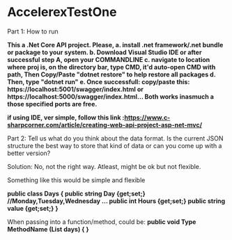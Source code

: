 # AccelerexTestOne
Part 1: How to run

**This a .Net Core API project. Please, 
a. install .net framework/.net bundle or package to your system.
b. Download Visual Studio IDE or after successful step A, open your COMMANDLINE
c. navigate to location where proj is, on the directory bar, type CMD, it'd auto-open CMD with path, Then Copy/Paste "dotnet restore" to help restore all packages
d. Then, type "dotnet run"
e. Once successfull: copy/paste this: https://localhost:5001/swagger/index.html or https://localhost:5000/swagger/index.html... Both works inasmuch a those specified ports are free.**

**if using IDE, ver simple, follow this link :https://www.c-sharpcorner.com/article/creating-web-api-project-asp-net-mvc/**




Part 2: Tell us what do you think about the data format. Is the current JSON structure the best
way to store that kind of data or can you come up with a better version?


Solution: No, not the right way. Atleast, might be ok but not flexible. 

Something like this would be simple and flexible

**public class Days
{
  public string Day {get;set;} //Monday,Tuesday,Wednesday ...
  public int Hours {get;set;}
  public string value {get;set;}
}**

When passing into a function/method, could be:
**public void Type MethodName (List<Days> days)
{
}**
